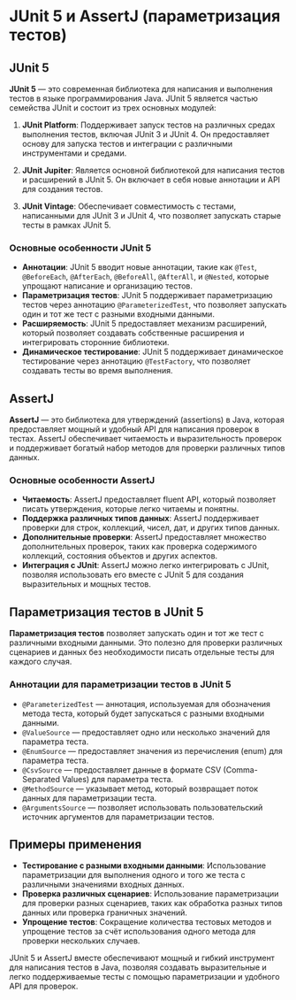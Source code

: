 # JUnit 5 и AssertJ (параметризация тестов) 

## JUnit 5

**JUnit 5** — это современная библиотека для написания и выполнения тестов в языке программирования Java. JUnit 5 является частью семейства JUnit и состоит из трех основных модулей:

1. **JUnit Platform**: Поддерживает запуск тестов на различных средах выполнения тестов, включая JUnit 3 и JUnit 4. Он предоставляет основу для запуска тестов и интеграции с различными инструментами и средами.

2. **JUnit Jupiter**: Является основной библиотекой для написания тестов и расширений в JUnit 5. Он включает в себя новые аннотации и API для создания тестов.

3. **JUnit Vintage**: Обеспечивает совместимость с тестами, написанными для JUnit 3 и JUnit 4, что позволяет запускать старые тесты в рамках JUnit 5.

### Основные особенности JUnit 5

- **Аннотации**: JUnit 5 вводит новые аннотации, такие как `@Test`, `@BeforeEach`, `@AfterEach`, `@BeforeAll`, `@AfterAll`, и `@Nested`, которые упрощают написание и организацию тестов.
- **Параметризация тестов**: JUnit 5 поддерживает параметризацию тестов через аннотацию `@ParameterizedTest`, что позволяет запускать один и тот же тест с разными входными данными.
- **Расширяемость**: JUnit 5 предоставляет механизм расширений, который позволяет создавать собственные расширения и интегрировать сторонние библиотеки.
- **Динамическое тестирование**: JUnit 5 поддерживает динамическое тестирование через аннотацию `@TestFactory`, что позволяет создавать тесты во время выполнения.

## AssertJ

**AssertJ** — это библиотека для утверждений (assertions) в Java, которая предоставляет мощный и удобный API для написания проверок в тестах. AssertJ обеспечивает читаемость и выразительность проверок и поддерживает богатый набор методов для проверки различных типов данных.

### Основные особенности AssertJ

- **Читаемость**: AssertJ предоставляет fluent API, который позволяет писать утверждения, которые легко читаемы и понятны.
- **Поддержка различных типов данных**: AssertJ поддерживает проверки для строк, коллекций, чисел, дат, и других типов данных.
- **Дополнительные проверки**: AssertJ предоставляет множество дополнительных проверок, таких как проверка содержимого коллекций, состояния объектов и других аспектов.
- **Интеграция с JUnit**: AssertJ можно легко интегрировать с JUnit, позволяя использовать его вместе с JUnit 5 для создания выразительных и мощных тестов.

## Параметризация тестов в JUnit 5

**Параметризация тестов** позволяет запускать один и тот же тест с различными входными данными. Это полезно для проверки различных сценариев и данных без необходимости писать отдельные тесты для каждого случая.

### Аннотации для параметризации тестов в JUnit 5

- `@ParameterizedTest` — аннотация, используемая для обозначения метода теста, который будет запускаться с разными входными данными.
- `@ValueSource` — предоставляет одно или несколько значений для параметра теста.
- `@EnumSource` — предоставляет значения из перечисления (enum) для параметра теста.
- `@CsvSource` — предоставляет данные в формате CSV (Comma-Separated Values) для параметра теста.
- `@MethodSource` — указывает метод, который возвращает поток данных для параметризации теста.
- `@ArgumentsSource` — позволяет использовать пользовательский источник аргументов для параметризации тестов.

## Примеры применения

- **Тестирование с разными входными данными**: Использование параметризации для выполнения одного и того же теста с различными значениями входных данных.
- **Проверка различных сценариев**: Использование параметризации для проверки разных сценариев, таких как обработка разных типов данных или проверка граничных значений.
- **Упрощение тестов**: Сокращение количества тестовых методов и упрощение тестов за счёт использования одного метода для проверки нескольких случаев.

JUnit 5 и AssertJ вместе обеспечивают мощный и гибкий инструмент для написания тестов в Java, позволяя создавать выразительные и легко поддерживаемые тесты с помощью параметризации и удобного API для проверок.
